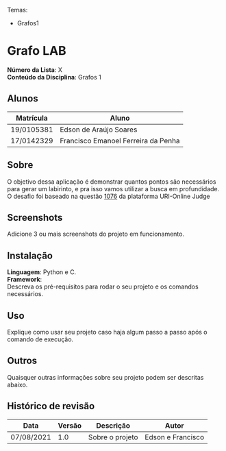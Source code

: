 Temas:
 - Grafos1 

# Grafo LAB

**Número da Lista**: X<br>
**Conteúdo da Disciplina**: Grafos 1<br>

## Alunos
|Matrícula | Aluno |
| -- | -- |
| 19/0105381 |  Edson de Araújo Soares  |
| 17/0142329 |  Francisco Emanoel Ferreira da Penha |

## Sobre 
O objetivo dessa aplicação é demonstrar quantos pontos são necessários para gerar um labirinto, e pra isso vamos utilizar a busca em profundidade. O desafio foi baseado na questão [1076](https://www.urionlinejudge.com.br/judge/pt/problems/view/1076) da plataforma URI-Online Judge

## Screenshots
Adicione 3 ou mais screenshots do projeto em funcionamento.

## Instalação 
**Linguagem**: Python e C.<br>
**Framework**: <br>
Descreva os pré-requisitos para rodar o seu projeto e os comandos necessários.

## Uso 
Explique como usar seu projeto caso haja algum passo a passo após o comando de execução.

## Outros 
Quaisquer outras informações sobre seu projeto podem ser descritas abaixo.


## Histórico de revisão
|Data | Versão |Descrição | Autor |
| -- | -- | -- | -- |
| 07/08/2021 | 1.0 | Sobre o projeto | Edson e Francisco |






